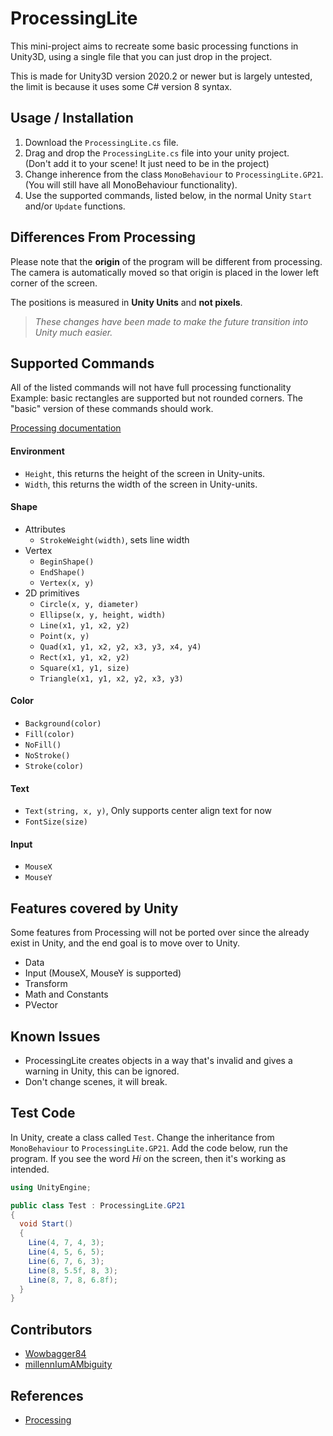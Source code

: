 # ProcessingLite

This mini-project aims to recreate some basic processing functions in Unity3D, using a single file that you can just drop in the project.

This is made for Unity3D version 2020.2 or newer but is largely untested, the limit is because it uses some C# version 8 syntax.


## Usage / Installation
1. Download the `ProcessingLite.cs` file.
2. Drag and drop the `ProcessingLite.cs` file into your unity project.  
  (Don't add it to your scene! It just need to be in the project)
3. Change inherence from the class `MonoBehaviour` to `ProcessingLite.GP21`.  
   (You will still have all MonoBehaviour functionality).
4. Use the supported commands, listed below, in the normal Unity `Start` and/or `Update` functions.


## Differences From Processing
Please note that the **origin** of the program will be different from processing. The camera is automatically moved so that origin is placed in the lower left corner of the screen.

The positions is measured in **Unity Units** and **not pixels**.

> _These changes have been made to make the future transition into Unity much easier._


## Supported Commands
All of the listed commands will not have full processing functionality Example: basic rectangles are supported but not rounded corners. The "basic" version of these commands should work.

[Processing documentation](https://processing.org/reference/)

#### Environment
- `Height`, this returns the height of the screen in Unity-units.
- `Width`, this returns the width of the screen in Unity-units.

#### Shape
- Attributes
  - `StrokeWeight(width)`, sets line width
- Vertex
  - `BeginShape()`
  - `EndShape()`
  - `Vertex(x, y)`
- 2D primitives
  - `Circle(x, y, diameter)`
  - `Ellipse(x, y, height, width)`
  - `Line(x1, y1, x2, y2)`
  - `Point(x, y)`
  - `Quad(x1, y1, x2, y2, x3, y3, x4, y4)`
  - `Rect(x1, y1, x2, y2)`
  - `Square(x1, y1, size)`
  - `Triangle(x1, y1, x2, y2, x3, y3)`

#### Color
- `Background(color)`
- `Fill(color)`
- `NoFill()`
- `NoStroke()`
- `Stroke(color)`

#### Text
- `Text(string, x, y)`, Only supports center align text for now
- `FontSize(size)`

#### Input
- `MouseX`
- `MouseY`


## Features covered by Unity
Some features from Processing will not be ported over since the already exist in Unity, and the end goal is to move over to Unity.

- Data
- Input (MouseX, MouseY is supported)
- Transform
- Math and Constants
- PVector


## Known Issues
- ProcessingLite creates objects in a way that's invalid and gives a warning in Unity, this can be ignored.
- Don't change scenes, it will break.

## Test Code
In Unity, create a class called `Test`. Change the inheritance from `MonoBehaviour` to `ProcessingLite.GP21`. Add the code below, run the program. If you see the word _Hi_ on the screen, then it's working as intended.

```CS
using UnityEngine;

public class Test : ProcessingLite.GP21
{
  void Start()
  {
    Line(4, 7, 4, 3);
    Line(4, 5, 6, 5);
    Line(6, 7, 6, 3);
    Line(8, 5.5f, 8, 3);
    Line(8, 7, 8, 6.8f);
  }
}
```


## Contributors
- [Wowbagger84](https://github.com/wowbagger84)
- [millennIumAMbiguity](https://github.com/millennIumAMbiguity)


## References
- [Processing](https://processing.org/)
